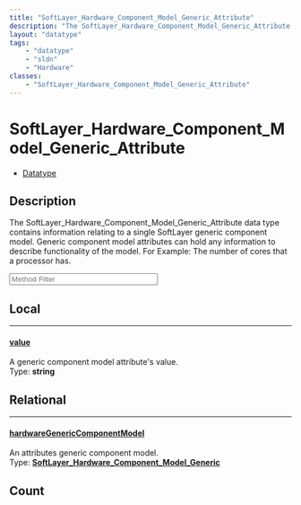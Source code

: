 ```yaml
---
title: "SoftLayer_Hardware_Component_Model_Generic_Attribute"
description: "The SoftLayer_Hardware_Component_Model_Generic_Attribute data type contains information relating to a single SoftLayer g... "
layout: "datatype"
tags:
    - "datatype"
    - "sldn"
    - "Hardware"
classes:
    - "SoftLayer_Hardware_Component_Model_Generic_Attribute"
---
```


# SoftLayer_Hardware_Component_Model_Generic_Attribute
<div id='service-datatype'>
    <ul id='sldn-reference-tabs'>
        <li id='datatype'> <a href='/reference/datatypes/SoftLayer_Hardware_Component_Model_Generic_Attribute' >Datatype</a></li>
    </ul>
</div>

## Description 
The SoftLayer_Hardware_Component_Model_Generic_Attribute data type contains information relating to a single SoftLayer generic component model.  Generic component model attributes can hold any information to describe functionality of the model. For Example: The number of cores that a processor has. 





<!-- Service Filer BEGIN -->
<div class="view-filters">
        <div class="clearfix">
            <div class="search-input-box">
                <input placeholder="Method Filter" onkeyup="titleSearch(inputId='prop-input', divId='properties', elementClass='prop-row')" 
                    type="text" id="prop-input" value="" size="30" maxlength="128" class="form-text">
            </div>
        </div>
</div>
<!-- Service Filer END -->

<div id="properties" class="content">
<div id="localProperties" class="prop-content" >

## Local
-----
[value]: #value
#### [value]
A generic component model attribute's value.  
<span class="type-label">Type: </span>**string**

</div>
<!-- LOCAL PROPERTY END -->

<div id="relationalProperties"  class="prop-content" >

## Relational
-----
[hardwareGenericComponentModel]: #hardwaregenericcomponentmodel
#### [hardwareGenericComponentModel]
An attributes generic component model.  
<span class="type-label">Type: </span>**<a href='/reference/datatypes/SoftLayer_Hardware_Component_Model_Generic'>SoftLayer_Hardware_Component_Model_Generic </a>**


## Count
</div>


